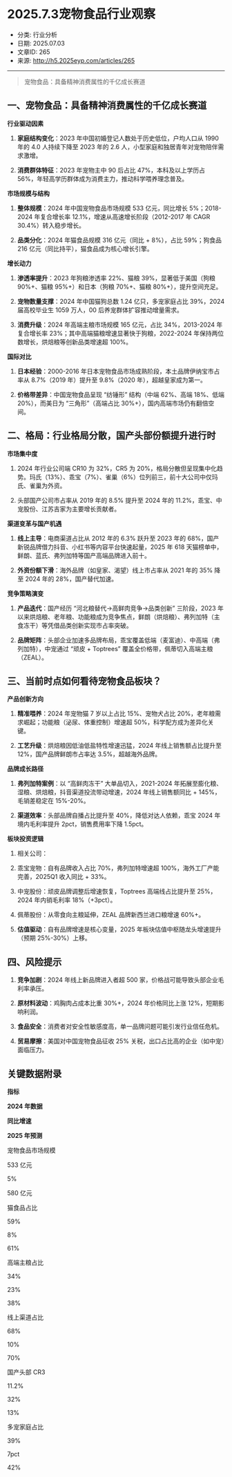 # 2025.7.3宠物食品行业观察

- 分类: 行业分析
- 日期: 2025.07.03
- 文章ID: 265
- 来源: http://h5.2025eyp.com/articles/265

---

> 宠物食品：具备精神消费属性的千亿成长赛道

## **一、宠物食品：具备精神消费属性的千亿成长赛道**

**行业驱动因素**

1. **家庭结构变化**：2023 年中国初婚登记人数处于历史低位，户均人口从 1990 年的 4.0 人持续下降至 2023 年的 2.6 人，小型家庭和独居青年对宠物陪伴需求激增。

2. **消费群体特征**：2023 年宠物主中 90 后占比 47%，本科及以上学历占 56%，年轻高学历群体成为消费主力，推动科学喂养理念普及。

**市场规模与结构**

1. **整体规模**：2024 年中国宠物食品市场规模 533 亿元，同比增长 5%；2018-2024 年复合增长率 12.1%，增速从高速增长阶段（2012-2017 年 CAGR 30.4%）转入稳步增长。

2. **品类分化**：2024 年猫食品规模 316 亿元（同比 + 8%），占比 59%；狗食品 216 亿元（同比持平），猫食品成为核心增长引擎。

**增长动力**

1. **渗透率提升**：2023 年狗粮渗透率 22%、猫粮 39%，显著低于美国（狗粮 90%+、猫粮 95%+）和日本（狗粮 70%+、猫粮 80%+），提升空间充足。

2. **宠物数量支撑**：2024 年中国猫狗总数 1.24 亿只，多宠家庭占比 39%，2024 届高校毕业生 1059 万人，00 后养宠群体扩容推动增量需求。

3. **消费升级**：2024 年高端主粮市场规模 165 亿元，占比 34%，2013-2024 年复合增长率 23%；其中高端猫粮增速显著快于狗粮，2022-2024 年保持两位数增长，烘焙粮等创新品类增速超 100%。

**国际对比**

1. **日本经验**：2000-2016 年日本宠物食品市场成熟阶段，本土品牌伊纳宝市占率从 8.7%（2019 年）提升至 9.8%（2020 年），超越皇家成为第一。

2. **价格带差异**：中国宠物食品呈现 “纺锤形” 结构（中端 62%、高端 18%、低端 20%），而美日为 “三角形”（高端占比 30%+），国内高端市场仍有翻倍空间。

## **二、格局：行业格局分散，国产头部份额提升进行时**

**市场集中度**

1. 2024 年行业公司端 CR10 为 32%，CR5 为 20%，格局分散但呈现集中化趋势。玛氏（13%）、乖宝（7%）、雀巢（6%）位列前三，前十大公司中仅玛氏、雀巢为外资。

2. 头部国产公司市占率从 2019 年的 8.5% 提升至 2024 年的 11.2%，乖宝、中宠股份、江苏吉家为主要增长贡献者。

**渠道变革与国产机遇**

1. **线上主导**：电商渠道占比从 2012 年的 6.3% 跃升至 2023 年的 68%，国产新锐品牌借力抖音、小红书等内容平台快速起量，2025 年 618 天猫榜单中，鲜朗、蓝氏、弗列加特等国产高端品牌进入前十。

2. **外资份额下滑**：海外品牌（如皇家、渴望）线上市占率从 2021 年的 35% 降至 2024 年的 28%，国产替代加速。

**竞争策略演变**

1. **产品迭代**：国产经历 “河北粮替代→高鲜肉竞争→品类创新” 三阶段，2023 年以来烘焙粮、老年粮、功能粮成为竞争焦点，鲜朗（烘焙粮）、弗列加特（主食冻干）等凭借品类创新实现市占率突破。

2. **品牌矩阵**：头部企业加速多品牌布局，乖宝覆盖低端（麦富迪）、中高端（弗列加特），中宠通过 “顽皮 + Toptrees” 覆盖全价格带，佩蒂切入高端主粮（ZEAL）。

## **三、当前时点如何看待宠物食品板块？**

**产品创新方向**

1. **精准喂养**：2024 年宠物猫 7 岁以上占比 15%、宠物犬占比 20%，老年粮需求崛起；功能粮（泌尿、体重控制）增速超 50%，科学配方成为差异化关键。

2. **工艺升级**：烘焙粮因低油低盐特性增速迅猛，2024 年线上销售额占比提升至 12%，国产品牌鲜朗市占率达 3.5%，超越海外品牌。

**品牌成长路径**

1. **弗列加特案例**：以 “高鲜肉冻干” 大单品切入，2021-2024 年拓展至膨化粮、湿粮、烘焙粮，抖音渠道投流带动增速，2024 年线上销售额同比 + 145%，毛销差稳定在 15%-20%。

2. **渠道效率**：头部品牌自播占比提升至 40%，降低对达人依赖，乖宝 2024 年境内毛利率提升 2pct，销售费用率下降 1.5pct。

**板块投资逻辑**

1. 相关公司：

1. 乖宝宠物：自有品牌收入占比 70%，弗列加特增速超 100%，海外工厂产能完善，2025Q1 收入同比 + 33%。

2. 中宠股份：顽皮品牌调整后增速恢复，Toptrees 高端线占比提升至 25%，2024 年内销毛利率 18%（+3pct）。

3. 佩蒂股份：从零食向主粮延伸，ZEAL 品牌新西兰进口粮增速 60%+。

2. **估值驱动**：自有品牌增速是核心变量，2025 年板块估值中枢随龙头增速提升（预期 25%-30%）上移。

## **四、风险提示**

1. **竞争加剧**：2024 年线上新品牌进入者超 500 家，价格战可能导致头部企业毛利率承压。

2. **原材料波动**：鸡胸肉占成本比重 30%+，2024 年价格同比上涨 12%，短期影响利润。

3. **食品安全**：消费者对安全性敏感度高，单一品牌问题可能引发行业信任危机。

4. **贸易摩擦**：美国对中国宠物食品征收 25% 关税，出口占比高的企业（如中宠）面临压力。

## **关键数据附录**

**指标**

**2024 年数据**

**同比增速**

**2025 年预测**

宠物食品市场规模

533 亿元

5%

580 亿元

猫食品占比

59%

8%

61%

高端主粮占比

34%

23%

38%

线上渠道占比

68%

10%

70%

国产头部 CR3

11.2%

32%

13%

多宠家庭占比

39%

7pct

42%
